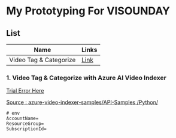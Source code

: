 #  My Prototyping For VISOUNDAY 

## List

| Name | Links |
|--- | --- |
| Video Tag & Categorize | [Link](./AzureAIVideoIndexer/)|

### 1. Video Tag & Categorize with Azure AI Video Indexer

[Trial Error Here](./AzureAIVideoIndexer/index.ipynb)

[Source : azure-video-indexer-samples/API-Samples
/Python/](https://github.com/Azure-Samples/azure-video-indexer-samples/tree/master/API-Samples/Python)

```env
# env
AccountName=
ResourceGroup=
SubscriptionId=
```